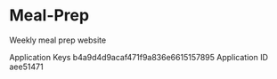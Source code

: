 # Meal-Prep
Weekly meal prep website 


Application Keys
b4a9d4d9acaf471f9a836e6615157895
Application ID
aee51471
